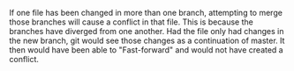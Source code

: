 If one file has been changed in more than one branch, attempting to merge those branches will cause a conflict in that file. This is because the branches have diverged from one another. Had the file only had changes in the new branch, git would see those changes as a continuation of master. It then would have been able to "Fast-forward" and would not have created a conflict.
